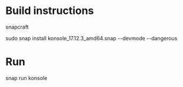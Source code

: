 # Build instructions
snapcraft

sudo snap install konsole_17.12.3_amd64.snap --devmode --dangerous

# Run
snap run konsole
